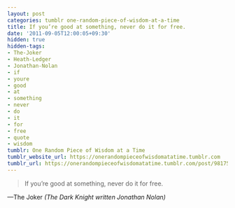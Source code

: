 ```yaml
---
layout: post
categories: tumblr one-random-piece-of-wisdom-at-a-time
title: If you’re good at something, never do it for free.
date: '2011-09-05T12:00:05+09:30'
hidden: true
hidden-tags:
- The-Joker
- Heath-Ledger
- Jonathan-Nolan
- if
- youre
- good
- at
- something
- never
- do
- it
- for
- free
- quote
- wisdom
tumblr: One Random Piece of Wisdom at a Time
tumblr_website_url: https://onerandompieceofwisdomatatime.tumblr.com
tumblr_url: https://onerandompieceofwisdomatatime.tumblr.com/post/9817529828/if-youre-good-at-something-never-do-it-for-free
---
```

> If you’re good at something, never do it for free.

—The Joker _(The Dark Knight written Jonathan Nolan)_
